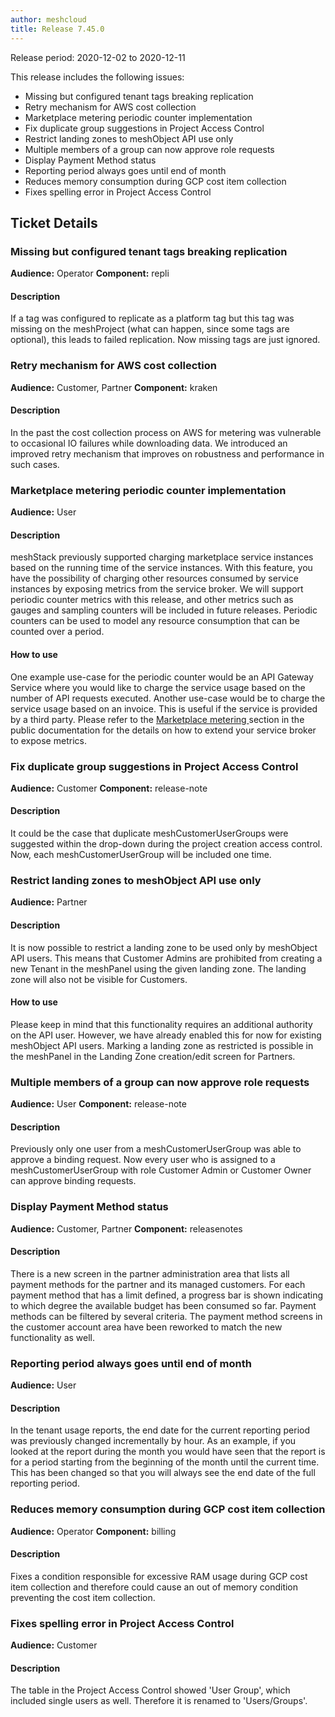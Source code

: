 ```yaml
---
author: meshcloud
title: Release 7.45.0
---
```


Release period: 2020-12-02 to 2020-12-11

This release includes the following issues:
* Missing but configured tenant tags breaking replication
* Retry mechanism for AWS cost collection
* Marketplace metering periodic counter implementation
* Fix duplicate group suggestions in Project Access Control
* Restrict landing zones to meshObject API use only
* Multiple members of a group can now approve role requests
* Display Payment Method status
* Reporting period always goes until end of month
* Reduces memory consumption during GCP cost item collection
* Fixes spelling error in Project Access Control
<!--truncate-->

## Ticket Details
### Missing but configured tenant tags breaking replication
**Audience:** Operator
**Component:** repli


#### Description
If a tag was configured to replicate as a platform tag but this tag
was missing on the meshProject (what can happen, since some tags are optional), 
this leads to failed replication. Now missing tags are just ignored.

### Retry mechanism for AWS cost collection
**Audience:** Customer, Partner
**Component:** kraken


#### Description
In the past the cost collection process on AWS for metering was vulnerable to occasional
IO failures while downloading data. We introduced an improved retry mechanism that improves on
robustness and performance in such cases.

### Marketplace metering periodic counter implementation
**Audience:** User


#### Description
meshStack previously supported charging marketplace service instances based on the running time of the service instances.
With this feature, you have the possibility of charging other resources consumed by service instances by exposing metrics
from the service broker. We will support periodic counter metrics with this release, and other metrics such as gauges and
sampling counters will be included in future releases.
Periodic counters can be used to model any resource consumption that can be counted over a period.

#### How to use
One example use-case for the periodic counter would be an API Gateway Service where you would like to charge the service
usage based on the number of API requests executed.
Another use-case would be to charge the service usage based on an invoice. This is useful if the service is provided by a third party.
Please refer to the <a href="https://docs.meshcloud.io/docs/meshstack.meshmarketplace.metering.html">Marketplace metering </a>
section in the public documentation for the details on how to extend your service broker to expose metrics.

### Fix duplicate group suggestions in Project Access Control
**Audience:** Customer
**Component:** release-note


#### Description
It could be the case that duplicate meshCustomerUserGroups were suggested within the drop-down during the project creation access control. Now, each meshCustomerUserGroup will be included one time.

### Restrict landing zones to meshObject API use only
**Audience:** Partner


#### Description
It is now possible to restrict a landing zone to be used only by meshObject API users. This means that Customer Admins are
prohibited from creating a new Tenant in the meshPanel using the given landing zone. The landing zone will also not be
visible for Customers.

#### How to use
Please keep in mind that this functionality requires an additional authority on the API user.
However, we have already enabled this for now for existing meshObject API users.
Marking a landing zone as restricted is possible in the meshPanel in the Landing Zone creation/edit screen for Partners.

### Multiple members of a group can now approve role requests
**Audience:** User
**Component:** release-note


#### Description
Previously only one user from a meshCustomerUserGroup was able to approve a binding request. Now every user who is assigned to a meshCustomerUserGroup with role Customer Admin or Customer Owner can approve binding requests.

### Display Payment Method status
**Audience:** Customer, Partner
**Component:** releasenotes


#### Description
There is a new screen in the partner administration area that lists all
payment methods for the partner and its managed customers. For each payment method
that has a limit defined, a progress bar is shown indicating to which degree the
available budget has been consumed so far. Payment methods can be filtered by several
criteria. The payment method screens in the customer account area have been reworked
to match the new functionality as well.

### Reporting period always goes until end of month
**Audience:** User


#### Description
In the tenant usage reports, the end date for the current reporting period was previously changed incrementally by hour.
As an example, if you looked at the report during the month you would have seen that the report is for a period starting from
the beginning of the month until the current time. This has been changed so that you will always see the end date
of the full reporting period.

### Reduces memory consumption during GCP cost item collection
**Audience:** Operator
**Component:** billing


#### Description
Fixes a condition responsible for excessive RAM usage
during GCP cost item collection and therefore could cause an out of memory
condition preventing the cost item collection.

### Fixes spelling error in Project Access Control
**Audience:** Customer


#### Description
The table in the Project Access Control showed 'User Group', which included single users as well. Therefore it is renamed to 'Users/Groups'.

